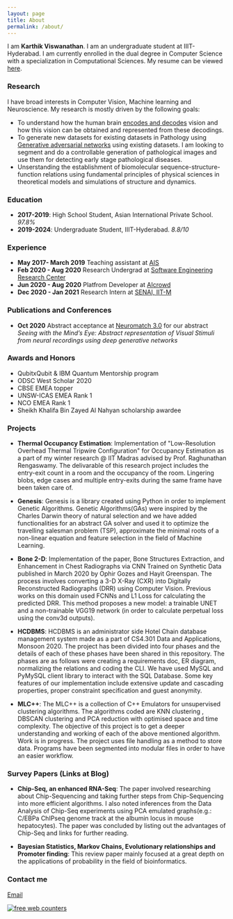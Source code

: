 ```yaml
---
layout: page
title: About
permalink: /about/
---
```


I am <b>Karthik Viswanathan</b>. I am an undergraduate student at IIIT-Hyderabad. I am currently enrolled in the dual degree in Computer Science with a specialization in Computational Sciences. My resume can be viewed <a href="https://github.com/nickinack/nickinack.github.io/blob/master/data/nickinack.pdf">here</a>.

### Research

I have broad interests in Computer Vision, Machine learning and Neuroscience. My research is mostly driven by the following goals:

- To understand how the human brain <a href="https://academic.oup.com/cercor/article/28/12/4136/4560155https://academic.oup.com/cercor/article/28/12/4136/4560155"> encodes and decodes</a> vision and how this vision can be obtained and represented from these decodings. 
- To generate new datasets for existing datasets in Pathology using <a href="https://developers.google.com/machine-learning/gan">Generative adversarial networks</a> using existing datasets. I am looking to segment and do a controllable generation of pathological images and use them for detecting early stage pathological diseases.
- Unserstanding the establishment of biomolecular sequence-structure-function relations using fundamental principles of physical sciences in theoretical models and simulations of structure and dynamics.

### Education

- <b>2017-2019</b>: High School Student, Asian International Private School. <i>97.8%</i>
- <b>2019-2024</b>: Undergraduate Student, IIIT-Hyderabad. <i>8.8/10</i>

### Experience

- <b>May 2017- March 2019</b> Teaching assistant at <a href="http://asianintlschool.com/Ruwais/Default.aspx">AIS</a>
- <b>Feb 2020 - Aug 2020</b> Research Undergrad at <a href="https://serc.iiit.ac.in/">Software Engineering Research Center</a>
- <b>Jun 2020 - Aug 2020</b> Platfrom Developer at <a href="aicrowd.com">AIcrowd</a>
- <b>Dec 2020 - Jan 2021</b> Research Intern at <a href="https://che.iitm.ac.in/~senai/?page_id=60">SENAI, IIT-M</a>


### Publications and Conferences

- <b>Oct 2020</b> Abstract acceptance at <a href="https://neuromatch.io/">Neuromatch 3.0</a> for our abstract <i>Seeing with the Mind’s Eye: Abstract representation of Visual Stimuli from neural recordings using deep generative networks</i>

### Awards and Honors

- QubitxQubit & IBM Quantum Mentorship program
- ODSC West Scholar 2020
- CBSE EMEA topper
- UNSW-ICAS EMEA Rank 1
- NCO EMEA Rank 1
- Sheikh Khalifa Bin Zayed Al Nahyan scholarship awardee

### Projects

- <b>Thermal Occupancy Estimation</b>: Implementation of "Low-Resolution Overhead Thermal Tripwire Configuration" for Occupancy Estimation as a part of my winter research @ IIT Madras advised by Prof. Raghunathan Rengaswamy. The delivarable of this research project includes the entry-exit count in a room and the occupancy of the room. Lingering blobs, edge cases and multiple entry-exits during the same frame have been taken care of.

- <b>Genesis</b>: Genesis is a library created using Python in order to implement Genetic Algorithms. Genetic Algorithms(GAs) were inspired by the Charles Darwin theory of natural selection and we have added functionalities for an abstract GA solver and used it to optimize the travelling salesman problem (TSP), approximate the minimal roots of a non-linear equation and feature selection in the field of Machine Learning.

- <b>Bone 2-D</b>: Implementation of the paper, Bone Structures Extraction, and Enhancement in Chest Radiographs via CNN Trained on Synthetic Data published in March 2020 by Ophir Gozes and Hayit Greenspan. The process involves converting a 3-D X-Ray (CXR) into Digitally Reconstructed Radiographs (DRR) using Computer Vision. Previous works on this domain used FCNNs and L1 Loss for calculating the predicted DRR. This method proposes a new model: a trainable UNET and a non-trainable VGG19 network (in order to calculate perpetual loss using the conv3d outputs).

- <b>HCDBMS</b>: HCDBMS is an administrator side Hotel Chain database management system made as a part of CS4.301 Data and Applications, Monsoon 2020. The project has been divided into four phases and the details of each of these phases have been shared in this repository. The phases are as follows were creating a requirements doc, ER diagram, normalizing the relations and coding the CLI. We have used MySQL and PyMySQL client library to interact with the SQL Database. Some key features of our implementation include extensive update and cascading properties, proper constraint specification and guest anonymity.

- <b>MLC++</b>: The MLC++ is a collection of C++ Emulators for unsupervised clustering algorithms. The algorithms coded are KNN clustering , DBSCAN clustering and PCA reduction with optimised space and time complexity. The objective of this project is to get a deeper understanding and working of each of the above mentioned algorithm. Work is in progress. The project uses file handling as a method to store data. Programs have been segmented into modular files in order to have an easier workflow.


### Survey Papers (Links at Blog)

- <b>Chip-Seq, an enhanced RNA-Seq</b>:  The paper involved researching about Chip-Sequencing and taking further steps from Chip-Sequencing into more efficient algorithms. I also noted inferences from the Data Analysis of Chip-Seq experiments using PCA emulated graphs(e.g.: C/EBPa ChIPseq genome track at the albumin locus in mouse hepatocytes). The paper was concluded by listing out the advantages of Chip-Seq and links for further reading. 

- <b>Bayesian Statistics, Markov Chains, Evolutionary relationships and Promoter finding</b>: This review paper mainly focused at a great depth on the applications of probability in the field of bioinformatics.


### Contact me

[Email](mailto:karthik.viswanathan@research.iiit.ac.in)

<a href="https://www.freecounterstat.com" title="free web counters"><img src="https://counter8.stat.ovh/private/freecounterstat.php?c=3frpn6n8843az6je3thxda3ftg9t3w44" border="0" title="free web counters" alt="free web counters"></a>


